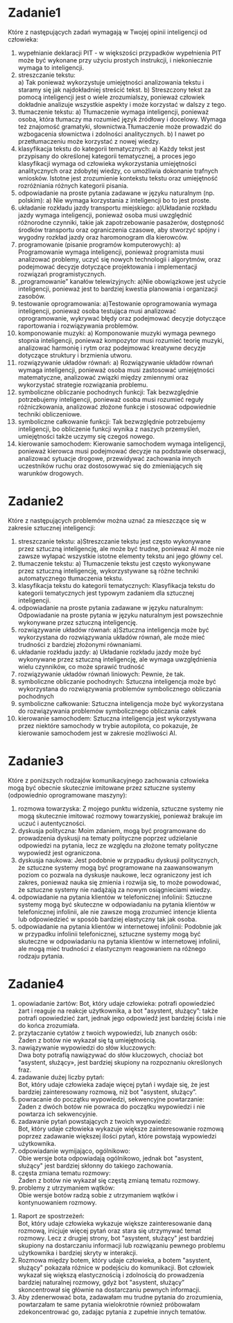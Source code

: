 # Zadanie1

Które z następujących zadań wymagają w Twojej opinii inteligencji od człowieka:
1. wypełnianie deklaracji PIT - w większości przypadków wypełnienia PIT może być wykonane przy użyciu prostych instrukcji, i niekoniecznie wymaga to inteligencji.
2. streszczanie tekstu:                                                                                                                                            
  a) Tak ponieważ wykorzystuje umiejętności analizowania tekstu i staramy się jak najdokładniej streścić tekst.
b) Streszczony tekst za pomocą inteligencji jest o wiele zrozumialszy, ponieważ człowiek dokładnie analizuje wszystkie aspekty i może korzystać w dalszy z tego.
3. tłumaczenie tekstu:
a) Tłumaczenie wymaga inteligencji, ponieważ osoba, która tłumaczy ma rozumieć język źródłowy i docelowy. Wymaga też znajomość gramatyki, słownictwa.Tłumaczenie może prowadzić do wzbogacenia słownictwa i zdolności analitycznych.
b) I nawet po przetłumaczeniu może korzystać z nowej wiedzy.
4. klasyfikacja tekstu do kategorii tematycznych:
a) Każdy tekst jest przypisany do określonej kategorii tematycznej, a proces jego klasyfikacji wymaga od człowieka wykorzystania umiejętności analitycznych oraz zdobytej wiedzy, co umożliwia dokonanie trafnych wniosków. Istotne jest zrozumienie kontekstu tekstu oraz umiejętność rozróżniania różnych kategorii pisania.
5. odpowiadanie na proste pytania zadawane w języku naturalnym (np. polskim):
a) Nie wymaga korzystania z inteligencji bo to jest proste.
6. układanie rozkładu jazdy transportu miejskiego:
a)Układanie rozkładu jazdy wymaga inteligencji, ponieważ osoba musi uwzględnić różnorodne czynniki, takie jak zapotrzebowanie pasażerów, dostępność środków transportu oraz ograniczenia czasowe, aby stworzyć spójny i wygodny rozkład jazdy oraz haromonogram dla kierowców.
7. programowanie (pisanie programów komputerowych):
a) Programowanie wymaga inteligencji, ponieważ programista musi analizować problemy, uczyć się nowych technologii i algorytmów, oraz podejmować decyzje dotyczące projektowania i implementacji rozwiązań programistycznych.
8. „programowanie” kanałów telewizyjnych:
a)Nie obowiązkowe jest użycie inteligencji, ponieważ jest to bardziej kwestia planowania i organizacji zasobów.
9. testowanie oprogramowania:
a)Testowanie oprogramowania wymaga inteligencji, ponieważ osoba testująca musi analizować oprogramowanie, wykrywać błędy oraz podejmować decyzje dotyczące raportowania i rozwiązywania problemów.
10. komponowanie muzyki:
a) Komponowanie muzyki wymaga pewnego stopnia inteligencji, ponieważ kompozytor musi rozumieć teorię muzyki, analizować harmonię i rytm oraz podejmować kreatywne decyzje dotyczące struktury i brzmienia utworu.
11.	rozwiązywanie układów równań:
a) Rozwiązywanie układów równań wymaga inteligencji, ponieważ osoba musi zastosować umiejętności matematyczne, analizować związki między zmiennymi oraz wykorzystać strategie rozwiązania problemu.
12. symboliczne obliczanie pochodnych funkcji:
Tak bezwzględnie potrzebujemy inteligencji, ponieważ osoba musi rozumieć reguły różniczkowania, analizować złożone funkcje i stosować odpowiednie techniki obliczeniowe.
13. symboliczne całkowanie funkcji:
Tak bezwzględnie potrzebujemy inteligencji, bo obliczenie funkcji wynika z naszych przemyśleń, umiejętności także uczymy się czegoś nowego.
14.	kierowanie samochodem:
Kierowanie samochodem wymaga inteligencji, ponieważ kierowca musi podejmować decyzje na podstawie obserwacji, analizować sytuacje drogowe, przewidywać zachowania innych uczestników ruchu oraz dostosowywać się do zmieniających się warunków drogowych.

# Zadanie2
Które z następujących problemów można uznać za mieszczące się w zakresie sztucznej inteligencji:
1. streszczanie tekstu: 
a)Streszczanie tekstu jest często wykonywane przez sztuczną inteligencję, ale może być trudne, ponieważ AI może nie zawsze wyłapać wszystkie istotne elementy tekstu ani jego główny cel.
2. tłumaczenie tekstu:
a) Tłumaczenie tekstu jest często wykonywane przez sztuczną inteligencję, wykorzystywane są różne techniki automatycznego tłumaczenia tekstu.
3. klasyfikacja tekstu do kategorii tematycznych:
Klasyfikacja tekstu do kategorii tematycznych jest typowym zadaniem dla sztucznej inteligencji.
4. odpowiadanie na proste pytania zadawane w języku naturalnym:
Odpowiadanie na proste pytania w języku naturalnym jest powszechnie wykonywane przez sztuczną inteligencję.
5. rozwiązywanie układów równań:
a)Sztuczna inteligencja może być wykorzystana do rozwiązywania układów równań, ale może mieć trudności z bardziej złożonymi równaniami.
6. układanie rozkładu jazdy:
a) Układanie rozkładu jazdy może być wykonywane przez sztuczną inteligencję, ale wymaga uwzględnienia wielu czynników, co może sprawić trudność
7. rozwiązywanie układów równań liniowych:
Pewnie, że tak. 
8. symboliczne obliczanie pochodnych:
 Sztuczna inteligencja może być wykorzystana do rozwiązywania problemów symbolicznego obliczania pochodnych
9. symboliczne całkowanie:
Sztuczna inteligencja może być wykorzystana do rozwiązywania problemów symbolicznego obliczania całek
10.	kierowanie samochodem:
Sztuczna inteligencja jest wykorzystywana przez niektóre samochody w trybie autopilota, co pokazuje, że kierowanie samochodem jest w zakresie możliwości AI.

# Zadanie3
Które z poniższych rodzajów komunikacyjnego zachowania człowieka mogą być obecnie skutecznie imitowane przez sztuczne systemy (odpowiednio oprogramowane maszyny):

1. rozmowa towarzyska:
Z mojego punktu widzenia, sztuczne systemy nie mogą skutecznie imitować rozmowy towarzyskiej, ponieważ brakuje im uczuć i autentyczności.
2. dyskusja polityczna:
Moim zdaniem, mogą być programowane do prowadzenia dyskusji na tematy polityczne poprzez udzielanie odpowiedzi na pytania, lecz ze względu na złożone tematy polityczne wypowiedź jest ograniczona.
3. dyskusja naukowa: 
Jest podobnie w przypadku dyskusji politycznych, że sztuczne systemy mogą być programowane na zaawansowanym poziom co pozwala na dyskusje naukowe, lecz ograniczony jest ich zakres, ponieważ nauka się zmienia i rozwija się, to może powodować, że sztuczne systemy nie nadążają za nowym osiągnieciami wiedzy.
4. odpowiadanie na pytania klientów w telefonicznej infolinii:
Sztuczne systemy mogą być skuteczne w odpowiadaniu na pytania klientów w telefonicznej infolinii, ale nie zawsze mogą zrozumieć intencje klienta lub odpowiedzieć w sposób bardziej elastyczny tak jak osoba.
5. odpowiadanie na pytania klientów w internetowej infolinii:
Podobnie jak w przypadku infolinii telefonicznej, sztuczne systemy mogą być skuteczne w odpowiadaniu na pytania klientów w internetowej infolinii, ale mogą mieć trudności z elastycznym reagowaniem na różnego rodzaju pytania.

# Zadanie4
1) opowiadanie żartów: 
Bot, który udaje człowieka: potrafi opowiedzieć żart i reaguje na reakcje użytkownika, a bot "asystent, służący”: także potrafi opowiedzieć żart, jednak jego odpowiedź jest bardziej ścisła i nie do końca zrozumiała.
2) przytaczanie cytatów z twoich wypowiedzi, lub znanych osób:                                                                                                      
Żaden z botów nie wykazał się tą umiejętnością.
3) nawiązywanie wypowiedzi do słów kluczowych:                                                                                                                      
Dwa boty potrafią nawiązywać do słów kluczowych, chociaż bot "asystent, służący», jest bardziej skupiony na rozpoznaniu określonych fraz.  
4) zadawanie dużej liczby pytań:                                                                                                                                    
Bot, który udaje człowieka zadaje więcej pytań i wydaje się, że jest bardziej zainteresowany rozmową, niż bot "asystent, służący”.
5) powracanie do początku wypowiedzi, sekwencyjne powtarzanie:                                                                                                     
 Żaden z dwóch botów nie powraca do początku wypowiedzi i nie powtarza ich sekwencyjnie.
6) zadawanie pytań powstających z twoich wypowiedzi:                                                                                                                
Bot, który udaje człowieka wykazuje większe zainteresowanie rozmową poprzez zadawanie większej ilości pytań, które powstają wypowiedzi użytkownika.
7) odpowiadanie wymijająco, ogólnikowo:                                                                                                                             
Obie wersje bota odpowiadają ogólnikowo, jednak bot "asystent, służący" jest bardziej skłonny do takiego zachowania.
8) częsta zmiana tematu rozmowy:                                                                                                                                    
Żaden z botów nie wykazał się częstą zmianą tematu rozmowy.
9) problemy z utrzymaniem wątków:                                                                                                                               
Obie wersje botów radzą sobie z utrzymaniem wątków i kontynuowaniem rozmowy.
1. Raport ze spostrzeżeń:      
Bot, który udaje człowieka wykazuje większe zainteresowanie daną rozmową, inicjuje więcej pytań oraz stara się utrzymywać temat rozmowy.  Lecz z drugiej strony, bot "asystent, służący" jest bardziej skupiony na dostarczaniu informacji lub rozwiązaniu pewnego problemu użytkownika i bardziej skryty w interakcji.
2. Rozmowa między botem, który udaje człowieka, a botem "asystent, służący" pokazała różnice w podejściu do komunikacji. Bot człowiek wykazał się większą elastycznością i zdolnością do prowadzenia bardziej naturalnej rozmowy, gdyż bot "asystent, służący” skoncentrował się głównie na dostarczaniu pewnych informacji.
3. Aby zdenerwować bota, zadawałam mu trudne pytania do zrozumienia, powtarzałam te same pytania wielokrotnie również próbowałam zdekoncentrować go, zadając pytania z zupełnie innych tematów.
